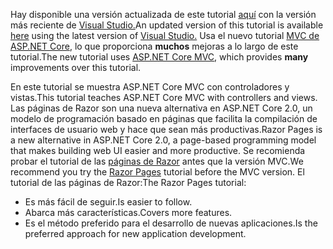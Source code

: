 <span data-ttu-id="001b9-101">Hay disponible una versión actualizada de este tutorial [aquí](https://docs.microsoft.com/en-us/aspnet/core/tutorials/first-mvc-app/start-mvc) con la versión más reciente de [Visual Studio.](https://www.visualstudio.com)</span><span class="sxs-lookup"><span data-stu-id="001b9-101">An updated version of this tutorial is available [here](https://docs.microsoft.com/en-us/aspnet/core/tutorials/first-mvc-app/start-mvc) using the latest version of [Visual Studio.](https://www.visualstudio.com)</span></span> <span data-ttu-id="001b9-102">Usa el nuevo tutorial [MVC de ASP.NET Core](https://docs.microsoft.com/en-us/aspnet/core/mvc/), lo que proporciona **muchos** mejoras a lo largo de este tutorial.</span><span class="sxs-lookup"><span data-stu-id="001b9-102">The new tutorial uses [ASP.NET Core MVC](https://docs.microsoft.com/en-us/aspnet/core/mvc/), which provides **many** improvements over this tutorial.</span></span>

<span data-ttu-id="001b9-103">En este tutorial se muestra ASP.NET Core MVC con controladores y vistas.</span><span class="sxs-lookup"><span data-stu-id="001b9-103">This tutorial teaches ASP.NET Core MVC with controllers and views.</span></span> <span data-ttu-id="001b9-104">Las páginas de Razor son una nueva alternativa en ASP.NET Core 2.0, un modelo de programación basado en páginas que facilita la compilación de interfaces de usuario web y hace que sean más productivas.</span><span class="sxs-lookup"><span data-stu-id="001b9-104">Razor Pages is a new alternative in ASP.NET Core 2.0, a page-based programming model that makes building web UI easier and more productive.</span></span> <span data-ttu-id="001b9-105">Se recomienda probar el tutorial de las [páginas de Razor](https://docs.microsoft.com/aspnet/core/mvc/razor-pages) antes que la versión MVC.</span><span class="sxs-lookup"><span data-stu-id="001b9-105">We recommend you try the [Razor Pages](https://docs.microsoft.com/aspnet/core/mvc/razor-pages) tutorial before the MVC version.</span></span> <span data-ttu-id="001b9-106">El tutorial de las páginas de Razor:</span><span class="sxs-lookup"><span data-stu-id="001b9-106">The Razor Pages tutorial:</span></span>

* <span data-ttu-id="001b9-107">Es más fácil de seguir.</span><span class="sxs-lookup"><span data-stu-id="001b9-107">Is easier to follow.</span></span>
* <span data-ttu-id="001b9-108">Abarca más características.</span><span class="sxs-lookup"><span data-stu-id="001b9-108">Covers more features.</span></span>
* <span data-ttu-id="001b9-109">Es el método preferido para el desarrollo de nuevas aplicaciones.</span><span class="sxs-lookup"><span data-stu-id="001b9-109">Is the preferred approach for new application development.</span></span>